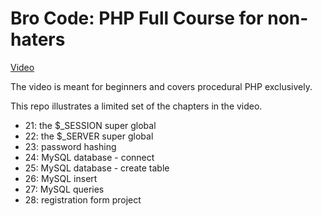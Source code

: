 # Bro Code: PHP Full Course for non-haters 

[Video](https://www.youtube.com/watch?v=zZ6vybT1HQs)  

The video is meant for beginners and covers procedural PHP exclusively.  

This repo illustrates a limited set of the chapters in the video.  

* 21: the $_SESSION super global
* 22: the $_SERVER super global
* 23: password hashing
* 24: MySQL database - connect
* 25: MySQL database - create table
* 26: MySQL insert
* 27: MySQL queries
* 28: registration form project
